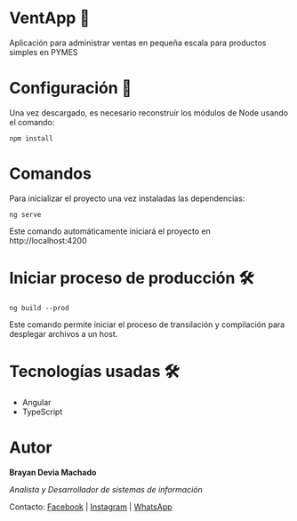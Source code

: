 # VentApp 🚀

Aplicación para administrar ventas en pequeña escala para productos simples en PYMES

# Configuración 🔧

Una vez descargado, es necesario reconstruír los módulos de Node usando el comando:

```
npm install
```

# Comandos

Para inicializar el proyecto una vez instaladas las dependencias:

```
ng serve
```

Este comando automáticamente iniciará el proyecto en http://localhost:4200

# Iniciar proceso de producción 🛠

```
ng build --prod
```

Este comando permite iniciar el proceso de transilación y compilación para desplegar archivos a un host.

# Tecnologías usadas 🛠

- Angular
- TypeScript

# Autor

**Brayan Devia Machado**

_Analista y Desarrollador de sistemas de información_

Contacto:
[Facebook](https://www.facebook.com/BrayanDevM.Developer) |
[Instagram](https://www.instagram.com/brayan.dev.m/) |
[WhatsApp](https://api.whatsapp.com/send?phone=573115071561)
